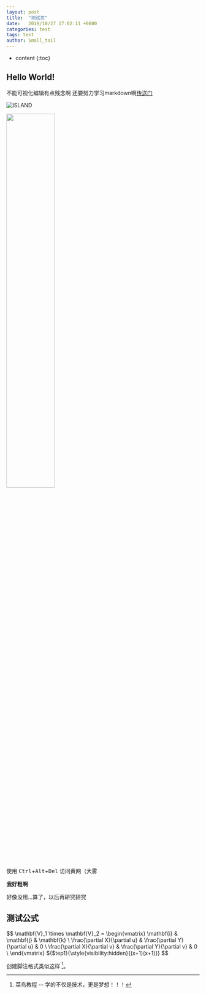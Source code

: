 ```yaml
---
layout: post
title:  "测试页"
date:   2019/10/27 17:02:11 +0800
categories: test
tags: test
author: Small_tail
---
```


* content
{:toc}


## Hello World! 

不能可视化编辑有点残念啊
还要努力学习markdown啊[传送门](https://www.runoob.com/markdown/md-tutorial.html)




![ISLAND](https://i.loli.net/2019/10/03/AMaJDk6sXqiHIBY.jpg "Island")

<img src="https://i.loli.net/2019/10/03/AMaJDk6sXqiHIBY.jpg" width="50%">

使用 <kbd>Ctrl</kbd>+<kbd>Alt</kbd>+<kbd>Del</kbd> 访问黄网（大雾

**我好粗啊**  

好像没用…算了，以后再研究研究  
## 测试公式  

$$
\mathbf{V}_1 \times \mathbf{V}_2 =  \begin{vmatrix} 
\mathbf{i} & \mathbf{j} & \mathbf{k} \\
\frac{\partial X}{\partial u} &  \frac{\partial Y}{\partial u} & 0 \\
\frac{\partial X}{\partial v} &  \frac{\partial Y}{\partial v} & 0 \\
\end{vmatrix}
${$tep1}{\style{visibility:hidden}{(x+1)(x+1)}}
$$

创建脚注格式类似这样 [^RUNOOB]。

[^RUNOOB]: 菜鸟教程 -- 学的不仅是技术，更是梦想！！！
